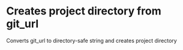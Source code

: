# Creates project directory from git_url

Converts git_url to directory-safe string and creates project directory
